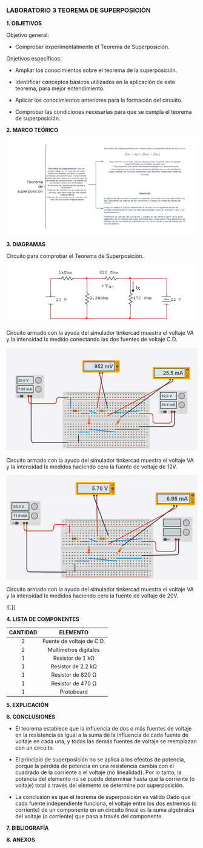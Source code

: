 ### **LABORATORIO 3 TEOREMA DE SUPERPOSICIÓN**

**1. OBJETIVOS**

Objetivo general:

- Comprobar experimentalmente el Teorema de Superposición.

Onjetivos específicos:

- Ampliar los conocimientos sobre el teorema de la superposición.

- Identificar conceptos básicos utilizados en la aplicación de este teorema, para mejor entendimiento.

- Aplicar los conocimientos  anteriores para la formación del circuito. 

- Comprobar las condiciones necesarias para que se cumpla el teorema de superposición.

**2. MARCO TEÓRICO**

![.](https://github.com/Juan-99/Laboratio-3/blob/main/img/Mapa_Superposicion.png)

**3. DIAGRAMAS**

Circuito para comprobar el Teorema de Superposición.

![.](https://github.com/Juan-99/Laboratio-3/blob/main/img/Circuito_superposicion.png)

Circuito armado con la ayuda del simulador tinkercad muestra el voltaje VA y la intensidad Ix medido conectando las dos fuentes de voltaje C.D.

![](https://github.com/Juan-99/Laboratio-3/blob/main/img/Circuito_armado2fuentes.png)

Circuito armado con la ayuda del simulador tinkercad muestra el voltaje VA y la intensidad Ix medidos haciendo cero la fuente de voltaje de 12V.

![.](https://github.com/Juan-99/Laboratio-3/blob/main/img/Cicuito_armadofuente20V.png)

Circuito armado con la ayuda del simulador tinkercad muestra el voltaje VA y la intensidad Ix medidos haciendo cero la fuente de voltaje de 20V.

![.](

**4. LISTA DE COMPONENTES**

|**CANTIDAD**|**ELEMENTO**|
|:----:|:----:|
|2|Fuente de voltaje de C.D. |
|2|Multímetros digitales|
|1|Resistor de 1 kΩ|
|1|Resistor de 2.2 kΩ|
|1|Resistor de 820 Ω|
|1|Resistor de 470 Ω|
|1|Protoboard|

**5. EXPLICACIÓN**

**6. CONCLUSIONES**

- El teorema establece que la influencia de dos o más fuentes de voltaje en la resistencia es igual a la suma de la influencia de cada fuente de voltaje en cada una, y todas las demás fuentes de voltaje se reemplazan con un circuito.

- El principio de superposición no se aplica a los efectos de potencia, porque la pérdida de potencia en una resistencia cambia con el cuadrado de la corriente o el voltaje (no linealidad). Por lo tanto, la potencia del elemento no se puede determinar hasta que la corriente (o voltaje) total a través del elemento se determine por superposición.

- La conclusión es que el teorema de superposición es válido Dado que cada fuente independiente funciona, el voltaje entre los dos extremos (o corriente) de un componente en un circuito lineal es la suma algebraica del voltaje (o corriente) que pasa a través del componente.

**7. BIBLIOGRAFÍA**

**8. ANEXOS**

